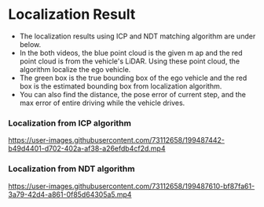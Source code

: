 # Localization Result
- The localization results using ICP and NDT matching algorithm are under below.
- In the both videos, the blue point cloud is the given m ap and the red point cloud is from the vehicle's LiDAR.
Using these point cloud, the algorithm localize the ego vehicle.
- The green box is the true bounding box of the ego vehicle and the red box is the estimated bounding box from localization algorithm.
- You can also find the distance, the pose error of current step, and the max error of entire driving while the vehicle drives.

### Localization from ICP algorithm
https://user-images.githubusercontent.com/73112658/199487442-b49d4401-d702-402a-af38-a26efdb4cf2d.mp4

### Localization from NDT algorithm
https://user-images.githubusercontent.com/73112658/199487610-bf87fa61-3a79-42d4-a861-0f85d64305a5.mp4
